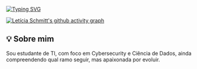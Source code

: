 [![Typing SVG](https://readme-typing-svg.herokuapp.com/?color=67cb57&size=35&center=true&vCenter=true&width=1000&lines=Hello+world,+my+name+is+Luana;Be+Welcome!+:%29)](https://git.io/typing-svg)

[![Letícia Schmitt's github activity graph](https://github-readme-activity-graph.vercel.app/graph?username=luadantoli&bg_color=0d1117&color=67cb57&line=67cb57&point=67cb57&area=true&area_color=67cb57&hide_border=true)](https://github.com/arturbomtempo-dev/)

## 💡 Sobre mim

Sou estudante de TI, com foco em Cybersecurity e Ciência de Dados, ainda compreendendo qual ramo seguir, mas apaixonada por evoluir.
